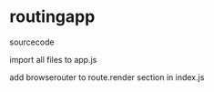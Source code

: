 # routingapp
sourcecode

import all files to app.js 

add browserouter  to  route.render section in  index.js


